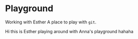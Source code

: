 # Playground
Working with Esther
A place to play with `git`.

Hi this is Esther playing around with Anna's playground hahaha
